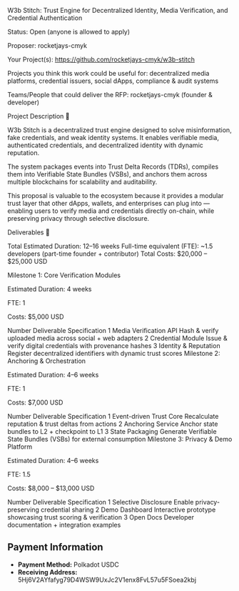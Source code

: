 W3b Stitch: Trust Engine for Decentralized Identity, Media Verification, and Credential Authentication

Status: Open (anyone is allowed to apply)

Proposer: rocketjays-cmyk

Your Project(s): https://github.com/rocketjays-cmyk/w3b-stitch

Projects you think this work could be useful for: decentralized media platforms, credential issuers, social dApps, compliance & audit systems

Teams/People that could deliver the RFP: rocketjays-cmyk (founder & developer)

Project Description :page_facing_up:

W3b Stitch is a decentralized trust engine designed to solve misinformation, fake credentials, and weak identity systems. It enables verifiable media, authenticated credentials, and decentralized identity with dynamic reputation.

The system packages events into Trust Delta Records (TDRs), compiles them into Verifiable State Bundles (VSBs), and anchors them across multiple blockchains for scalability and auditability.

This proposal is valuable to the ecosystem because it provides a modular trust layer that other dApps, wallets, and enterprises can plug into — enabling users to verify media and credentials directly on-chain, while preserving privacy through selective disclosure.

Deliverables :nut_and_bolt:

Total Estimated Duration: 12–16 weeks
Full-time equivalent (FTE): ~1.5 developers (part-time founder + contributor)
Total Costs: $20,000 – $25,000 USD

Milestone 1: Core Verification Modules

Estimated Duration: 4 weeks

FTE: 1

Costs: $5,000 USD

Number	Deliverable	Specification
1	Media Verification API	Hash & verify uploaded media across social + web adapters
2	Credential Module	Issue & verify digital credentials with provenance hashes
3	Identity & Reputation	Register decentralized identifiers with dynamic trust scores
Milestone 2: Anchoring & Orchestration

Estimated Duration: 4–6 weeks

FTE: 1

Costs: $7,000 USD

Number	Deliverable	Specification
1	Event-driven Trust Core	Recalculate reputation & trust deltas from actions
2	Anchoring Service	Anchor state bundles to L2 + checkpoint to L1
3	State Packaging	Generate Verifiable State Bundles (VSBs) for external consumption
Milestone 3: Privacy & Demo Platform

Estimated Duration: 4–6 weeks

FTE: 1.5

Costs: $8,000 – $13,000 USD

Number	Deliverable	Specification
1	Selective Disclosure	Enable privacy-preserving credential sharing
2	Demo Dashboard	Interactive prototype showcasing trust scoring & verification
3	Open Docs	Developer documentation + integration examples
## Payment Information

- **Payment Method:** Polkadot USDC  
- **Receiving Address:** 5Hj6V2AYfafyg79D4WSW9UxJc2V1enx8FvL57u5FSoea2kbj
